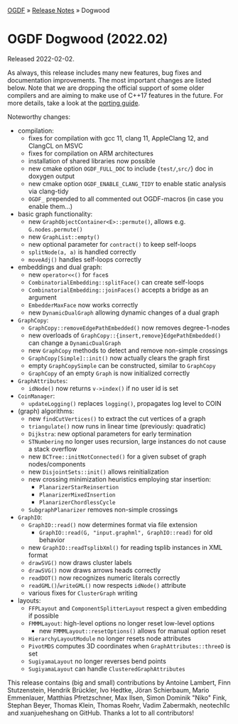 [OGDF](../../README.md) » [Release Notes](../relnotes.md) » Dogwood

# OGDF Dogwood (2022.02)

Released 2022-02-02.

As always, this release includes many new features, bug fixes and documentation improvements.
The most important changes are listed below.
Note that we are dropping the official support of some older compilers and are aiming to make use of C++17 features in the future.
For more details, take a look at the [porting guide](../porting/dogwood.md).

Noteworthy changes:
* compilation:
    * fixes for compilation with gcc 11, clang 11, AppleClang 12, and ClangCL on MSVC
    * fixes for compilation on ARM architectures
    * installation of shared libraries now possible
    * new cmake option `OGDF_FULL_DOC` to include {`test/`,`src/`} doc in doxygen output
    * new cmake option `OGDF_ENABLE_CLANG_TIDY` to enable static analysis via clang-tidy
    * `OGDF_` prepended to all commented out OGDF-macros (in case you enable them...)
* basic graph functionality:
    * new `GraphObjectContainer<E>::permute()`, allows e.g. `G.nodes.permute()`
    * new `GraphList::empty()`
    * new optional parameter for `contract()` to keep self-loops
    * `splitNode(a, a)` is handled correctly
    * `moveAdj()` handles self-loops correctly
* embeddings and dual graph:
    * new `operator<<()` for `face`s
    * `CombinatorialEmbedding::splitFace()` can create self-loops
    * `CombinatorialEmbedding::joinFaces()` accepts a bridge as an argument
    * `EmbedderMaxFace` now works correctly
    * new `DynamicDualGraph` allowing dynamic changes of a dual graph
* `GraphCopy`:
    * `GraphCopy::removeEdgePathEmbedded()` now removes degree-1-nodes
    * new overloads of `GraphCopy::{insert,remove}EdgePathEmbedded()` can change a `DynamicDualGraph`
    * new `GraphCopy` methods to detect and remove non-simple crossings
    * `GraphCopy[Simple]::init()` now actually clears the graph first
    * empty `GraphCopySimple` can be constructed, similar to `GraphCopy`
    * `GraphCopy` of an empty `Graph` is now initialized correctly
* `GraphAttributes`:
    * `idNode()` now returns `v->index()` if no user id is set
* `CoinManager`:
    * `updateLogging()` replaces `logging()`, propagates log level to COIN
* (graph) algorithms:
    * new `findCutVertices()` to extract the cut vertices of a graph
    * `triangulate()` now runs in linear time (previously: quadratic)
    * `Dijkstra`: new optional parameters for early termination
    * `STNumbering` no longer uses recursion, large instances do not cause a stack overflow
    * new `BCTree::initNotConnected()` for a given subset of graph nodes/components
    * new `DisjointSets::init()` allows reinitialization
    * new crossing minimization heuristics employing star insertion:
        * `PlanarizerStarReinsertion`
        * `PlanarizerMixedInsertion`
        * `PlanarizerChordlessCycle`
    * `SubgraphPlanarizer` removes non-simple crossings
* `GraphIO`:
    * `GraphIO::read()` now determines format via file extension
        * `GraphIO::read(G, "input.graphml", GraphIO::read)` for old behavior
    * new `GraphIO::readTsplibXml()` for reading tsplib instances in XML format
    * `drawSVG()` now draws cluster labels
    * `drawSVG()` now draws arrows heads correctly
    * `readDOT()` now recognizes numeric literals correctly
    * `readGML()`/`writeGML()` now respects `idNode()` attribute
    * various fixes for `ClusterGraph` writing
* layouts:
    * `FFPLayout` and `ComponentSplitterLayout` respect a given embedding if possible
    * `FMMMLayout`: high-level options no longer reset low-level options
        * new `FMMMLayout::resetOptions()` allows for manual option reset
    * `HierarchyLayoutModule` no longer resets node attributes
    * `PivotMDS` computes 3D coordinates when `GraphAttributes::threeD` is set
    * `SugiyamaLayout` no longer reverses bend points
    * `SugiyamaLayout` can handle `ClusteredGraphAttributes`

This release contains (big and small) contributions by Antoine Lambert, Finn Stutzenstein,
Hendrik Brückler, Ivo Hedtke, Jöran Schierbaum, Mario Emmenlauer, Matthias Pfretzschner,
Max Ilsen, Simon Dominik "Niko" Fink, Stephan Beyer, Thomas Klein, Thomas Roehr,
Vadim Zabermakh, neotechllc and xuanjueheshang on GitHub. Thanks a lot to all contributors!
